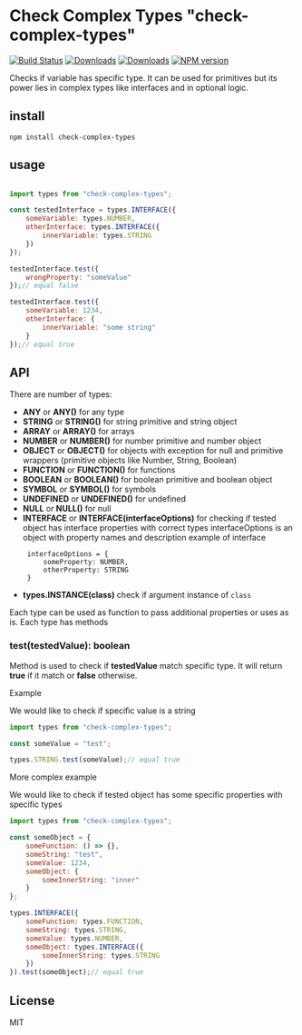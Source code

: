# Check Complex Types "check-complex-types"

[![Build Status](https://travis-ci.org/uhlryk/check-complex-types.svg)](https://travis-ci.org/uhlryk/check-complex-types)
[![Downloads](https://img.shields.io/npm/dt/check-complex-types.svg)](https://www.npmjs.com/package/check-complex-types)
[![Downloads](https://img.shields.io/npm/dm/check-complex-types.svg)](https://www.npmjs.com/package/check-complex-types)
[![NPM version](https://img.shields.io/npm/v/check-complex-types.svg)](https://www.npmjs.com/package/check-complex-types)

Checks if variable has specific type. It can be used for primitives but its power lies in complex types like interfaces and in optional logic.

## install

```
npm install check-complex-types
```

## usage

```javascript

import types from "check-complex-types";

const testedInterface = types.INTERFACE({
    someVariable: types.NUMBER,
    otherInterface: types.INTERFACE({
        innerVariable: types.STRING
    })
});

testedInterface.test({
    wrongProperty: "someValue"
});// equal false

testedInterface.test({
    someVariable: 1234,
    otherInterface: {
        innerVariable: "some string"
    }
});// equal true

```
## API

There are number of types:

* **ANY** or **ANY()** for any type
* **STRING** or **STRING()** for string primitive and string object
* **ARRAY** or **ARRAY()** for arrays
* **NUMBER** or **NUMBER()** for number primitive and number object
* **OBJECT** or **OBJECT()** for objects with exception for null and primitive wrappers (primitive objects like Number, String, Boolean)
* **FUNCTION** or **FUNCTION()** for functions
* **BOOLEAN** or **BOOLEAN()** for boolean primitive and boolean object
* **SYMBOL** or **SYMBOL()** for symbols
* **UNDEFINED** or **UNDEFINED()** for undefined
* **NULL** or **NULL()** for null
* **INTERFACE** or **INTERFACE(interfaceOptions)** for checking if tested object has interface properties with correct types
  interfaceOptions is an object with property names and description
  example of interface
    ```
     interfaceOptions = {
         someProperty: NUMBER,
         otherProperty: STRING
     }
    ```
* **types.INSTANCE(class)** check if argument instance of `class`

Each type can be used as function to pass additional properties or uses as is.
Each type has methods

### test(testedValue): boolean

Method is used to check if **testedValue** match specific type. It will return **true** if it match or **false** otherwise.

Example

We would like to check if specific value is a string


```javascript
import types from "check-complex-types";

const someValue = "test";

types.STRING.test(someValue);// equal true
```

More complex example

We would like to check if tested object has some specific properties with specific types

```javascript
import types from "check-complex-types";

const someObject = {
    someFunction: () => {},
    someString: "test",
    someValue: 1234,
    someObject: {
        someInnerString: "inner"
    }
};

types.INTERFACE({
    someFunction: types.FUNCTION,
    someString: types.STRING,
    someValue: types.NUMBER,
    someObject: types.INTERFACE({
        someInnerString: types.STRING
    })
}).test(someObject);// equal true
```


## License

MIT

